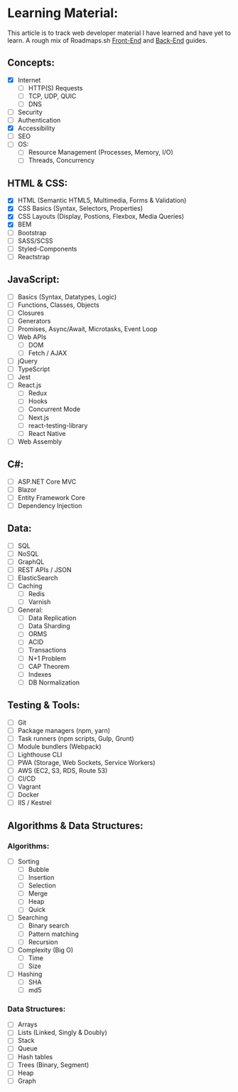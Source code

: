 # Learning Material:

This article is to track web developer material I have learned and have yet to learn. A rough mix of Roadmaps.sh [Front-End](https://roadmap.sh/roadmaps/frontend.png) and [Back-End](https://roadmap.sh/roadmaps/backend.png) guides.

## Concepts:

- [X] Internet
  - [ ] HTTP(S) Requests
  - [ ] TCP, UDP, QUIC
  - [ ] DNS
- [ ] Security
- [ ] Authentication
- [X] Accessibility
- [ ] SEO
- [ ] OS:
  - [ ] Resource Management (Processes, Memory, I/O)
  - [ ] Threads, Concurrency

## HTML & CSS:

- [X] HTML (Semantic HTML5, Multimedia, Forms & Validation)
- [X] CSS Basics (Syntax, Selectors, Properties)
- [X] CSS Layouts (Display, Postions, Flexbox, Media Queries)
- [X] BEM
- [ ] Bootstrap
- [ ] SASS/SCSS
- [ ] Styled-Components
- [ ] Reactstrap

## JavaScript:

- [ ] Basics (Syntax, Datatypes, Logic)
- [ ] Functions, Classes, Objects
- [ ] Closures
- [ ] Generators
- [ ] Promises, Async/Await, Microtasks, Event Loop
- [ ] Web APIs
  - [ ] DOM
  - [ ] Fetch / AJAX
- [ ] jQuery
- [ ] TypeScript
- [ ] Jest
- [ ] React.js
  - [ ] Redux
  - [ ] Hooks
  - [ ] Concurrent Mode
  - [ ] Next.js
  - [ ] react-testing-library
  - [ ] React Native
- [ ] Web Assembly

## C#:

- [ ] ASP.NET Core MVC
- [ ] Blazor
- [ ] Entity Framework Core
- [ ] Dependency Injection

## Data:

- [ ] SQL
- [ ] NoSQL
- [ ] GraphQL
- [ ] REST APIs / JSON
- [ ] ElasticSearch
- [ ] Caching
  - [ ] Redis
  - [ ] Varnish
- [ ] General:
  - [ ] Data Replication
  - [ ] Data Sharding
  - [ ] ORMS
  - [ ] ACID
  - [ ] Transactions
  - [ ] N+1 Problem
  - [ ] CAP Theorem
  - [ ] Indexes
  - [ ] DB Normalization

## Testing & Tools:

- [ ] Git
- [ ] Package managers (npm, yarn)
- [ ] Task runners (npm scripts, Gulp, Grunt)
- [ ] Module bundlers (Webpack)
- [ ] Lighthouse CLI
- [ ] PWA (Storage, Web Sockets, Service Workers)
- [ ] AWS (EC2, S3, RDS, Route 53)
- [ ] CI/CD
- [ ] Vagrant
- [ ] Docker
- [ ] IIS / Kestrel

## Algorithms & Data Structures:

### Algorithms:

- [ ] Sorting
  - [ ] Bubble
  - [ ] Insertion
  - [ ] Selection
  - [ ] Merge
  - [ ] Heap
  - [ ] Quick
- [ ] Searching
  - [ ] Binary search
  - [ ] Pattern matching
  - [ ] Recursion
- [ ] Complexity (Big O)
  - [ ] Time
  - [ ] Size
- [ ] Hashing
  - [ ] SHA
  - [ ] md5

### Data Structures:

- [ ] Arrays
- [ ] Lists (Linked, Singly & Doubly)
- [ ] Stack
- [ ] Queue
- [ ] Hash tables
- [ ] Trees (Binary, Segment)
- [ ] Heap
- [ ] Graph
